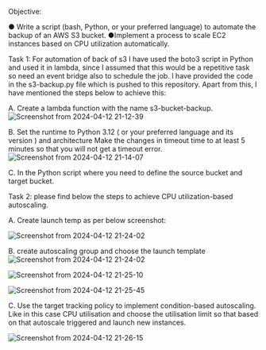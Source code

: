 Objective:

● Write a script (bash, Python, or your preferred language) to automate the backup of an AWS S3
bucket.
●Implement a process to scale EC2 instances based on CPU utilization automatically.

Task 1: For automation of back of s3 I have used the boto3 script in Python and used it in lambda, since I assumed that this would be a repetitive task so need an event bridge also to schedule the job. I have provided the code in the s3-backup.py file which is pushed to this repository. Apart from this, I have mentioned the steps below to achieve this:


A. Create a lambda function with the name s3-bucket-backup.
![Screenshot from 2024-04-12 21-12-39](https://github.com/Akash-29-1995/Infra-Automation/assets/45091399/d293512d-df2d-4ded-a3c9-2282d1177286)

B. Set the runtime to Python 3.12 ( or your preferred language and its version ) and architecture Make the changes in timeout time to at least 5 minutes so that you will not get a timeout error.
![Screenshot from 2024-04-12 21-14-07](https://github.com/Akash-29-1995/Infra-Automation/assets/45091399/4a630def-8b02-46e0-9c56-3fc78da94809)

C. In the Python script where you need to define the source bucket and target bucket.



Task 2: please find below the steps to achieve CPU utilization-based autoscaling.

A. Create launch temp as per below screenshot:
 
![Screenshot from 2024-04-12 21-24-02](https://github.com/Akash-29-1995/Infra-Automation/assets/45091399/64c43e91-b2ec-4e11-baa1-1c931dfacfc3)

B. create autoscaling group and choose the launch template
![Screenshot from 2024-04-12 21-24-02](https://github.com/Akash-29-1995/Infra-Automation/assets/45091399/7f637d67-d577-4b1c-9f37-9e844e1dbf04)

![Screenshot from 2024-04-12 21-25-10](https://github.com/Akash-29-1995/Infra-Automation/assets/45091399/ab1a94df-75ac-45b5-82f6-829540264e65)

![Screenshot from 2024-04-12 21-25-45](https://github.com/Akash-29-1995/Infra-Automation/assets/45091399/f45cc919-4d9c-446d-b2fc-4937fbab1d40)

C. Use the target tracking policy to implement condition-based autoscaling. Like in this case CPU utilisation and choose the utilisation limit so that based on that autoscale triggered and launch new instances.

![Screenshot from 2024-04-12 21-26-15](https://github.com/Akash-29-1995/Infra-Automation/assets/45091399/19bb2418-bee4-4ee9-ae88-ccf4d905e3b7)

